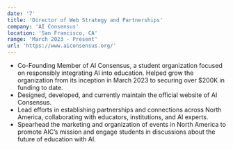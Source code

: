 ```yaml
---
date: '7'
title: 'Director of Web Strategy and Partnerships'
company: 'AI Consensus'
location: 'San Francisco, CA'
range: 'March 2023 - Present'
url: 'https://www.aiconsensus.org/'
---
```


- Co-Founding Member of AI Consensus, a student organization focused on responsibly integrating AI into education. Helped grow the organization from its inception in March 2023 to securing over $200K in funding to date.
- Designed, developed, and currently maintain the official website of AI Consensus.
- Lead efforts in establishing partnerships and connections across North America, collaborating with educators, institutions, and AI experts.
- Spearhead the marketing and organization of events in North America to promote AIC’s mission and engage students in discussions about the future of education with AI.

